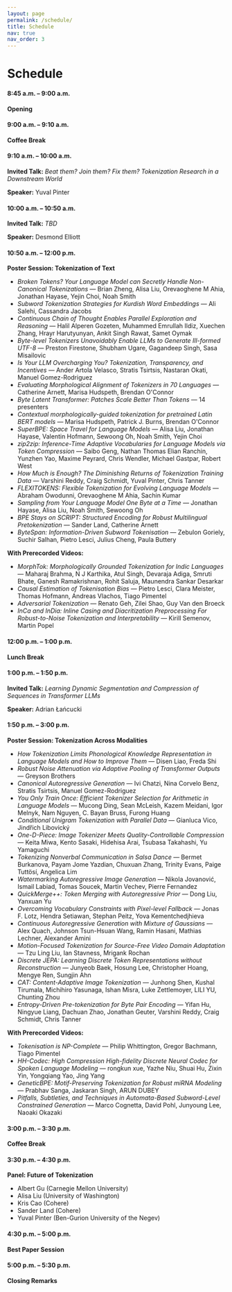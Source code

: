 ```yaml
---
layout: page
permalink: /schedule/
title: Schedule
nav: true
nav_order: 3
---
```

# Schedule

#### **8:45 a.m. – 9:00 a.m.**

**Opening**

#### **9:00 a.m. – 9:10 a.m.**

**Coffee Break**

#### **9:10 a.m. – 10:00 a.m.**

**Invited Talk:** *Beat them? Join them? Fix them? Tokenization Research in a Downstream World*

**Speaker:** Yuval Pinter

#### **10:00 a.m. – 10:50 a.m.**

**Invited Talk:** *TBD*

**Speaker:** Desmond Elliott

#### **10:50 a.m. – 12:00 p.m.**

**Poster Session: Tokenization of Text**

* *Broken Tokens? Your Language Model can Secretly Handle Non-Canonical Tokenizations* — Brian Zheng, Alisa Liu, Orevaoghene M Ahia, Jonathan Hayase, Yejin Choi, Noah Smith
* *Subword Tokenization Strategies for Kurdish Word Embeddings* — Ali Salehi, Cassandra Jacobs
* *Continuous Chain of Thought Enables Parallel Exploration and Reasoning* — Halil Alperen Gozeten, Muhammed Emrullah Ildiz, Xuechen Zhang, Hrayr Harutyunyan, Ankit Singh Rawat, Samet Oymak
* *Byte-level Tokenizers Unavoidably Enable LLMs to Generate Ill-formed UTF-8* — Preston Firestone, Shubham Ugare, Gagandeep Singh, Sasa Misailovic
* *Is Your LLM Overcharging You? Tokenization, Transparency, and Incentives* — Ander Artola Velasco, Stratis Tsirtsis, Nastaran Okati, Manuel Gomez-Rodriguez
* *Evaluating Morphological Alignment of Tokenizers in 70 Languages* — Catherine Arnett, Marisa Hudspeth, Brendan O'Connor
* *Byte Latent Transformer: Patches Scale Better Than Tokens* — 14 presenters
* *Contextual morphologically-guided tokenization for pretrained Latin BERT models* — Marisa Hudspeth, Patrick J. Burns, Brendan O'Connor
* *SuperBPE: Space Travel for Language Models* — Alisa Liu, Jonathan Hayase, Valentin Hofmann, Sewoong Oh, Noah Smith, Yejin Choi
* *zip2zip: Inference-Time Adaptive Vocabularies for Language Models via Token Compression* — Saibo Geng, Nathan Thomas Elian Ranchin, Yunzhen Yao, Maxime Peyrard, Chris Wendler, Michael Gastpar, Robert West
* *How Much is Enough? The Diminishing Returns of Tokenization Training Data* — Varshini Reddy, Craig Schmidt, Yuval Pinter, Chris Tanner
* *FLEXITOKENS: Flexible Tokenization for Evolving Language Models* — Abraham Owodunni, Orevaoghene M Ahia, Sachin Kumar
* *Sampling from Your Language Model One Byte at a Time* — Jonathan Hayase, Alisa Liu, Noah Smith, Sewoong Oh
* *BPE Stays on SCRIPT: Structured Encoding for Robust Multilingual Pretokenization* — Sander Land, Catherine Arnett
* *ByteSpan: Information-Driven Subword Tokenisation* — Zebulon Goriely, Suchir Salhan, Pietro Lesci, Julius Cheng, Paula Buttery

**With Prerecorded Videos:**

* *MorphTok: Morphologically Grounded Tokenization for Indic Languages* — Maharaj Brahma, N J Karthika, Atul Singh, Devaraja Adiga, Smruti Bhate, Ganesh Ramakrishnan, Rohit Saluja, Maunendra Sankar Desarkar
* *Causal Estimation of Tokenisation Bias* — Pietro Lesci, Clara Meister, Thomas Hofmann, Andreas Vlachos, Tiago Pimentel
* *Adversarial Tokenization* — Renato Geh, Zilei Shao, Guy Van den Broeck
* *InCa and InDia: Inline Casing and Diacritization Preprocessing For Robust-to-Noise Tokenization and Interpretability* — Kirill Semenov, Martin Popel

#### **12:00 p.m. – 1:00 p.m.**

**Lunch Break**

#### **1:00 p.m. – 1:50 p.m.**

**Invited Talk:** *Learning Dynamic Segmentation and Compression of Sequences in Transformer LLMs*

**Speaker:** Adrian Łańcucki

#### **1:50 p.m. – 3:00 p.m.**

**Poster Session: Tokenization Across Modalities**

* *How Tokenization Limits Phonological Knowledge Representation in Language Models and How to Improve Them* — Disen Liao, Freda Shi
* *Robust Noise Attenuation via Adaptive Pooling of Transformer Outputs* — Greyson Brothers
* *Canonical Autoregressive Generation* — Ivi Chatzi, Nina Corvelo Benz, Stratis Tsirtsis, Manuel Gomez-Rodriguez
* *You Only Train Once: Efficient Tokenizer Selection for Arithmetic in Language Models* — Mucong Ding, Sean McLeish, Kazem Meidani, Igor Melnyk, Nam Nguyen, C. Bayan Bruss, Furong Huang
* *Conditional Unigram Tokenization with Parallel Data* — Gianluca Vico, Jindřich Libovický
* *One-D-Piece: Image Tokenizer Meets Quality-Controllable Compression* — Keita Miwa, Kento Sasaki, Hidehisa Arai, Tsubasa Takahashi, Yu Yamaguchi
* *Tokenizing Nonverbal Communication in Salsa Dance* — Bermet Burkanova, Payam Jome Yazdian, Chuxuan Zhang, Trinity Evans, Paige Tuttösí, Angelica Lim
* *Watermarking Autoregressive Image Generation* — Nikola Jovanović, Ismail Labiad, Tomas Soucek, Martin Vechev, Pierre Fernandez
* *QuickMerge++: Token Merging with Autoregressive Prior* — Dong Liu, Yanxuan Yu
* *Overcoming Vocabulary Constraints with Pixel-level Fallback* — Jonas F. Lotz, Hendra Setiawan, Stephan Peitz, Yova Kementchedjhieva
* *Continuous Autoregressive Generation with Mixture of Gaussians* — Alex Quach, Johnson Tsun-Hsuan Wang, Ramin Hasani, Mathias Lechner, Alexander Amini
* *Motion-Focused Tokenization for Source-Free Video Domain Adaptation* — Tzu Ling Liu, Ian Stavness, Mrigank Rochan
* *Discrete JEPA: Learning Discrete Token Representations without Reconstruction* — Junyeob Baek, Hosung Lee, Christopher Hoang, Mengye Ren, Sungjin Ahn
* *CAT: Content-Adaptive Image Tokenization* — Junhong Shen, Kushal Tirumala, Michihiro Yasunaga, Ishan Misra, Luke Zettlemoyer, LILI YU, Chunting Zhou
* *Entropy-Driven Pre-tokenization for Byte Pair Encoding* — Yifan Hu, Ningyue Liang, Dachuan Zhao, Jonathan Geuter, Varshini Reddy, Craig Schmidt, Chris Tanner

**With Prerecorded Videos:**

* *Tokenisation is NP-Complete* — Philip Whittington, Gregor Bachmann, Tiago Pimentel
* *HH-Codec: High Compression High-fidelity Discrete Neural Codec for Spoken Language Modeling* — rongkun xue, Yazhe Niu, Shuai Hu, Zixin Yin, Yongqiang Yao, Jing Yang
* *GeneticBPE: Motif-Preserving Tokenization for Robust miRNA Modeling* — Prabhav Sanga, Jaskaran Singh, ARUN DUBEY
* *Pitfalls, Subtleties, and Techniques in Automata-Based Subword-Level Constrained Generation* — Marco Cognetta, David Pohl, Junyoung Lee, Naoaki Okazaki

#### **3:00 p.m. – 3:30 p.m.**

**Coffee Break**

#### **3:30 p.m. – 4:30 p.m.**

**Panel: Future of Tokenization**

* Albert Gu (Carnegie Mellon University)
* Alisa Liu (University of Washington)
* Kris Cao (Cohere)
* Sander Land (Cohere)
* Yuval Pinter (Ben-Gurion University of the Negev)


#### **4:30 p.m. – 5:00 p.m.**

**Best Paper Session**

#### **5:00 p.m. – 5:30 p.m.**

**Closing Remarks**


<style>
    /* Style for the team container */
.team-container {
    display: grid;
    grid-template-columns: repeat(5, 1fr); /* Display 3 members per row */
    gap: 5px;
    max-width: 1000px;
    padding: 20px;
}

@media (max-width: 768px) {
    .team-container {
        grid-template-columns: repeat(2, 1fr); /* Display 2 members per row on smaller screens */
    }
}

/* Style for each team member */
.team-member {
    text-align: center;
    background-color: #fff;
    padding: 0px;
    width: 150px; /* Set a fixed width for consistent circle appearance */
    height: 260px; /* Set a fixed height for consistent circle appearance */
    /* box-shadow: 0px 3px 6px rgba(0, 0, 0, 0.1); */
    overflow: hidden; /* Hide any image overflow */
}


.team-member h3 {
    font-size: 16px;
    color: #333;
}

.team-member img {
  object-fit: cover;
  border-radius:50%;
  width: 150px;
  height: 150px;
  padding: 10px;
}

.sponsor-container {
    display: flex;
    gap: 5px;
}

.sponsor {
    flex: 1;
    margin: 10px;
    text-align: center;
    box-sizing: border-box;
    height: 50px;
    width: 50px;
}

.sponsor img {  
    width: 100%; /* Make the image take up 100% of the figure's width */
    height: 100%;
    object-fit: contain; 
}

.caption {
    margin-top: 12px; /* Adjust the margin to control the gap between the figure and the caption */
}

.right-half {
    flex: 1; /* Each figure takes up 50% of the available width */
    height: 500px; /* Set a fixed height for all figures (adjust the value as needed) */
}
</style>
